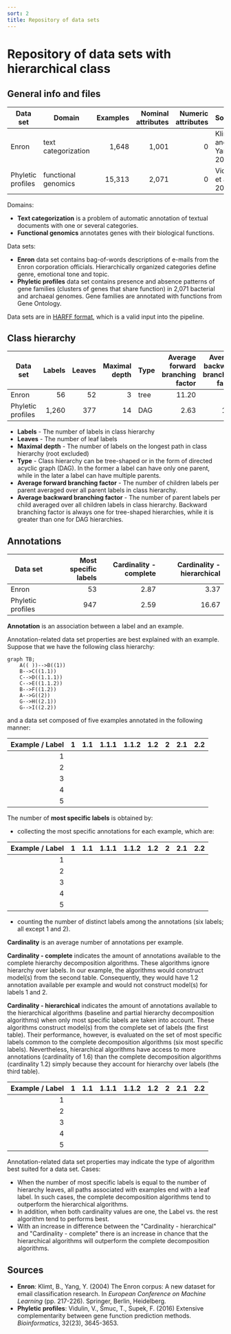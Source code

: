 ```yaml
---
sort: 2
title: Repository of data sets
---
```


# Repository of data sets with hierarchical class

## General info and files

| Data set | Domain              | Examples | Nominal attributes | Numeric attributes | Source                | File                                              |
| -------- | ------------------- | -------: | -----------------: | -----------------: | --------------------- | ------------------------------------------------- |
| Enron    | text categorization | 1,648    | 1,001              | 0                  | Klimt and Yang, 2004  | [<i class="fa fa-download" aria-hidden="true"></i>](https://github.com/vedranav/hierarchy-decomposition-pipeline/raw/master/src/test/resources/enron.harff.zip) |
| Phyletic profiles | functional genomics | 15,313 | 2,071 | 0 | Vidulin et al., 2016 | [<i class="fa fa-download" aria-hidden="true"></i>](https://github.com/vedranav/hierarchy-decomposition-pipeline/raw/master/src/test/resources/phyletic_profiles.harff.zip) |

Domains:
- **Text categorization** is a problem of automatic annotation of textual documents with one or several categories.
- **Functional genomics** annotates genes with their biological functions.

Data sets:
- **Enron** data set contains bag-of-words descriptions of e-mails from the Enron corporation officials. Hierarchically organized categories define genre, emotional tone and topic.
- **Phyletic profiles** data set contains presence and absence patterns of gene families (clusters of genes that share function) in 2,071 bacterial and archaeal genomes. Gene families are annotated with functions from Gene Ontology.


Data sets are in [HARFF format](https://vedranav.github.io/hierarchy-decomposition-pipeline/inputs/dataset.html), which is a valid input into the pipeline.


## Class hierarchy

| Data set          | Labels | Leaves | Maximal depth | Type | Average forward branching factor | Average backward branching factor |
| ----------------- | -----: | -----: | ------------: | ---- | -------------------------------: | --------------------------------: |
| Enron             | 56     | 52     | 3             | tree | 11.20                            | 1                                 |
| Phyletic profiles | 1,260  | 377    | 14            | DAG  | 2.63                             | 1.85                              |

- **Labels** - The number of labels in class hierarchy
- **Leaves** - The number of leaf labels
- **Maximal depth** - The number of labels on the longest path in class hierarchy (root excluded)
- **Type** - Class hierarchy can be tree-shaped or in the form of directed acyclic graph (DAG). In the former a label can have only one parent, while in the later a label can have multiple parents.
- **Average forward branching factor** - The number of children labels per parent averaged over all parent labels in class hierarchy.
- **Average backward branching factor** - The number of parent labels per child averaged over all children labels in class hierarchy. Backward branching factor is always one for tree-shaped hierarchies, while it is greater than one for DAG hierarchies.


## Annotations

| Data set          | Most specific labels | Cardinality - complete | Cardinality - hierarchical |
| ----------------- | -------------------: | ---------------------: | -------------------------: |
| Enron             | 53                   | 2.87                   | 3.37                       |
| Phyletic profiles | 947                  | 2.59                   | 16.67                      |

**Annotation** is an association between a label and an example.

Annotation-related data set properties are best explained with an example. Suppose that we have the following class hierarchy:

```mermaid
graph TB;
    A(( ))-->B((1))
    B-->C((1.1))
    C-->D((1.1.1))
    C-->E((1.1.2))
    B-->F((1.2))
    A-->G((2))
    G-->H((2.1))
    G-->I((2.2))    
```

and a data set composed of five examples annotated in the following manner:

| Example / Label |  1  | 1.1 | 1.1.1 | 1.1.2 | 1.2 |  2  | 2.1 | 2.2 |
| --------------: | :-: | :-: | :---: | :---: | :-: | :-: | :-: | :-: |
| 1               |||||| <i class="fa fa-check"></i> || <i class="fa fa-check"></i> |
| 2               | <i class="fa fa-check"></i> | <i class="fa fa-check"></i> |||||||
| 3               | <i class="fa fa-check"></i> | <i class="fa fa-check"></i> || <i class="fa fa-check"></i> |||||
| 4               | <i class="fa fa-check"></i> | <i class="fa fa-check"></i> | <i class="fa fa-check"></i> || <i class="fa fa-check"></i> ||||
| 5               |||||| <i class="fa fa-check"></i> | <i class="fa fa-check"></i> ||

The number of **most specific labels** is obtained by:
- collecting the most specific annotations for each example, which are:

| Example / Label |  1  | 1.1 | 1.1.1 | 1.1.2 | 1.2 |  2  | 2.1 | 2.2 |
| --------------: | :-: | :-: | :---: | :---: | :-: | :-: | :-: | :-: |
| 1               |||||||| <i class="fa fa-check"></i> |
| 2               || <i class="fa fa-check"></i> |||||||
| 3               |||| <i class="fa fa-check"></i> |||||
| 4               ||| <i class="fa fa-check"></i> || <i class="fa fa-check"></i> ||||
| 5               ||||||| <i class="fa fa-check"></i> ||

- counting the number of distinct labels among the annotations (six labels; all except 1 and 2).

**Cardinality** is an average number of annotations per example.

**Cardinality - complete** indicates the amount of annotations available to the complete hierarchy decomposition algorithms. These algorithms ignore hierarchy over labels. In our example, the algorithms would construct model(s) from the second table. Consequently, they would have 1.2 annotation available per example and would not construct model(s) for labels 1 and 2.

**Cardinality - hierarchical** indicates the amount of annotations available to the hierarchical algorithms (baseline and partial hierarchy decomposition algorithms) when only most specific labels are taken into account. These algorithms construct model(s) from the complete set of labels (the first table). Their performance, however, is evaluated on the set of most specific labels common to the complete decomposition algorithms (six most specific labels). Nevertheless, hierarchical algorithms have access to more annotations (cardinality of 1.6) than the complete decomposition algorithms (cardinality 1.2) simply because they account for hierarchy over labels (the third table).

| Example / Label |  1  | 1.1 | 1.1.1 | 1.1.2 | 1.2 |  2  | 2.1 | 2.2 |
| --------------: | :-: | :-: | :---: | :---: | :-: | :-: | :-: | :-: |
| 1               |||||||| <i class="fa fa-check"></i> |
| 2               || <i class="fa fa-check"></i> |||||||
| 3               || <i class="fa fa-check"></i> || <i class="fa fa-check"></i> |||||
| 4               || <i class="fa fa-check"></i> | <i class="fa fa-check"></i> || <i class="fa fa-check"></i> ||||
| 5               ||||||| <i class="fa fa-check"></i> ||


Annotation-related data set properties may indicate the type of algorithm best suited for a data set. Cases:

- When the number of most specific labels is equal to the number of hierarchy leaves, all paths associated with examples end with a leaf label. In such cases, the complete decomposition algorithms tend to outperform the hierarchical algorithms.
- In addition, when both cardinality values are one, the Label vs. the rest algorithm tend to performs best.
- With an increase in difference between the "Cardinality - hierarchical" and "Cardinality - complete" there is an increase in chance that the hierarchical algorithms will outperform the complete decomposition algorithms.


## Sources

- **Enron**: Klimt, B., Yang, Y. (2004) The Enron corpus: A new dataset for email classification research. In *European Conference on Machine Learning* (pp. 217-226). Springer, Berlin, Heidelberg.
- **Phyletic profiles**: Vidulin, V., Šmuc, T., Supek, F. (2016) Extensive complementarity between gene function prediction methods. *Bioinformatics*, 32(23), 3645-3653.
